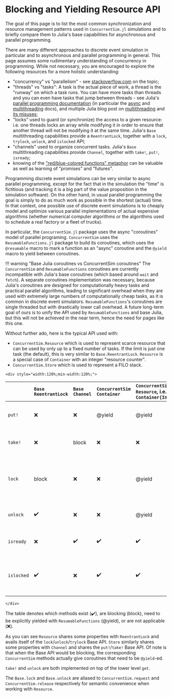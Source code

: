 # Blocking and Yielding Resource API

The goal of this page is to list the most common synchronization and resource management patterns used in `ConcurrentSim.jl` simulations and to briefly compare them to Julia's base capabilities for asynchronous and parallel programming.

There are many different approaches to discrete event simulation in particular and to asynchronous and parallel programming in general. This page assumes some rudimentary understanding of concurrency in programming. While not necessary, you are encouraged to explore the following resources for a more holistic understanding:

- "concurrency" vs "parallelism" - see [stackoverflow.com](https://stackoverflow.com/questions/1050222/what-is-the-difference-between-concurrency-and-parallelism) on the topic;
- "threads" vs "tasks": A task is the actual piece of work, a thread is the "runway" on which a task runs. You can have more tasks than threads and you can even have tasks that jump between threads - see Julia's [parallel programming documentation](https://docs.julialang.org/en/v1/manual/parallel-computing/) (in particular the [async](https://docs.julialang.org/en/v1/manual/asynchronous-programming/) and [multithreading](https://docs.julialang.org/en/v1/manual/multi-threading/) docs), and multiple Julia blog post on [multithreading](https://julialang.org/blog/2019/07/multithreading/) and [its misuses](https://julialang.org/blog/2023/07/PSA-dont-use-threadid/);
- "locks" used to guard (or synchronize) the access to a given resource: i.e. one threads locks an array while modifying it in order to ensure that another thread will not be modifying it at the same time. Julia's `Base` multithreading capabilities provide a `ReentrantLock`, together with a `lock`, `trylock`, `unlock`, and `islocked` API;
- "channels" used to organize concurrent tasks. Julia's `Base` multithreading capabilities provide `Channel`, together with `take!`, `put!`, `isready`;
- knowing of the ["red/blue-colored functions" metaphor](https://journal.stuffwithstuff.com/2015/02/01/what-color-is-your-function/) can be valuable as well as learning of "promises" and "futures".

Programming discrete event simulations can be very similar to async parallel programming, except for the fact that in the simulation the "time" is fictitious (and tracking it is a big part of the value proposition in the simulation software). On the other hand, in usual parallel programming the goal is simply to do as much work as possible in the shortest (actual) time. In that context, one possible use of discrete event simulations is to cheaply model and optimize various parallel implementations of actual expensive algorithms (whether numerical computer algorithms or the algorithms used to schedule a real factory or a fleet of trucks).

In particular, the `ConcurrentSim.jl` package uses the async "coroutines" model of parallel programing. `ConcurrentSim` uses the `ResumableFunctions.jl` package to build its coroutines, which uses the `@resumable` macro to mark a function as an "async" coroutine and the `@yield` macro to yield between coroutines.

!!! warning "Base Julia coroutines vs ConcurrentSim coroutines"
    The `ConcurrentSim` and `ResumableFunctions` coroutines are currently incompatible with Julia's base coroutines (which based around `wait` and `fetch`). A separate coroutines implementation was necessary, because Julia's coroutines are designed for computationally heavy tasks and practical parallel algorithms, leading to significant overhead when they are used with extremely large numbers of computationally cheap tasks, as it is common in discrete event simulators. `ResumableFunctions`'s coroutines are single threaded but with drastically lower call overhead.
    A future long-term goal of ours is to unify the API used by `ResumableFunctions` and base Julia, but this will not be achieved in the near term, hence the need for pages like this one.

Without further ado, here is the typical API used with:

- `ConcurrentSim.Resource` which is used to represent scarce resource that can be used by only up to a fixed number of tasks. If the limit is just one task (the default), this is very similar to `Base.ReentrantLock`. `Resource` is a special case of `Container` with an integer "resource counter".
- `ConcurrentSim.Store` which is used to represent a FILO stack.

```@raw html
<div style="width:120%;min-width:120%;">
```

||`Base` `ReentrantLock`|`Base` `Channel`|`ConcurrentSim` `Container`|`ConcurrentSim` `Resource`, i.e. `Container{Int}`|`ConcurrentSim` `Store`||
|---|:---|:---|:---|:---|:---|:---:|
|`put!`|❌|❌|@yield|@yield|@yield|low-level "put an object in" API|
|`take!`|❌|block|❌|❌|@yield|the `Channel`-like API for `Store`|
|`lock`|block|❌|❌|@yield|❌|the `Lock`-like API for `Resource` (there is also `trylock`)|
|`unlock`|✔️|❌|❌|@yield|❌|the `Lock`-like API for `Resource`|
|`isready`|❌|✔️|✔️|✔️|✔️|something is stored in the resource|
|`islocked`|✔️|❌|✔️|✔️|✔️|the resource can not store anything more|

```@raw html
</div>
```

The table denotes which methods exist (✔️), are blocking (block), need to be explicitly yielded with `ResumableFunctions` (@yield), or are not applicable (❌).

As you can see `Resource` shares some properties with `ReentrantLock` and avails itself of the `lock`/`unlock`/`trylock` Base API. `Store` similarly shares some properties with `Channel` and shares the `put!`/`take!` Base API. Of note is that when the Base API would be blocking, the corresponding `ConcurrentSim` methods actually give coroutines that need to be `@yield`-ed.

`take!` and `unlock` are both implemented on top of the lower level `get`.

The `Base.lock` and `Base.unlock` are aliased to `ConcurrentSim.request` and `ConcurrentSim.release` respectively for semantic convenience when working with `Resource`. 
